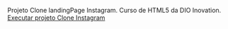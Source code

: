 Projeto Clone landingPage Instagram.
Curso de HTML5 da DIO Inovation.
<br>
<a href="https://maelalves.github.io/landingPageInstagram/#" traget="_blank">Executar projeto Clone Instagram</a>
